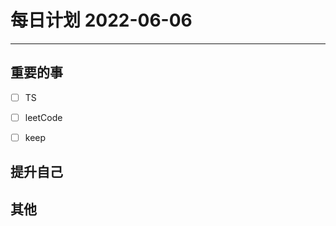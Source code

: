 #  每日计划 2022-06-06
---
## 重要的事
- [ ]  TS
- [ ]  leetCode
- [ ]  keep



## 提升自己

  



## 其他








